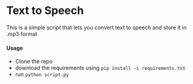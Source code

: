 # Text to Speech
This is a simple script that lets you convert text to speech and store it in .mp3 format

#### Usage

* Clone the repo 
* download the requirements using `pip install -i requirements.txt`
* run `python script.py`